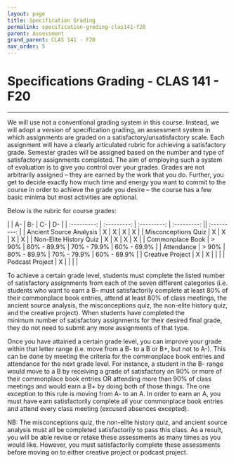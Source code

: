 ```yaml
---
layout: page
title: Specification Grading
permalink: specification-grading-clas141-f20
parent: Assessment
grand_parent: CLAS 141 - F20
nav_order: 5
---
```


# Specifications Grading - CLAS 141 - F20

***

We will use not a conventional grading system in this course. Instead, we will adopt a version of specification grading, an assessment system in which assignments are graded on a satisfactory/unsatisfactory scale. Each assignment will have a clearly articulated rubric for achieving a satisfactory grade. Semester grades will be assigned based on the number and type of satisfactory assignments completed. The aim of employing such a system of evaluation is to give you control over your grades. Grades are not arbitrarily assigned – they are earned by the work that you do. Further, you get to decide exactly how much time and energy you want to commit to the course in order to achieve the grade you desire – the course has a few basic minima but most activities are optional.

Below is the rubric for course grades:

|      | A- | B- | C- | D- |
| :---------: | :---------: | :---------: | :---------: || :---------: |
| Ancient Source Analysis    | X | X | X | X |
| Misconceptions Quiz  | X | X | X | X |
| Non-Elite History Quiz   | X | X | X | X |
| Commonplace Book   | > 90% | 80% - 89.9% | 70% - 79.9% | 60% - 69.9% |
| Attendance  | > 90% | 80% - 89.9% | 70% - 79.9% | 60% - 69.9% |
| Creative Project  | X | X | | |
| Podcast Project  | X | | | |

To achieve a certain grade level, students must complete the listed number of satisfactory assignments from each of the seven different categories (i.e. students who want to earn a B– must satisfactorily complete at least 80% of their commonplace book entries, attend at least 80% of class meetings, the ancient source analysis, the misconceptions quiz, the non-elite history quiz, and the creative project). When students have completed the minimum number of satisfactory assignments for their desired final grade, they do not need to submit any more assignments of that type.

Once you have attained a certain grade level, you can improve your grade within that letter range (i.e. move from a B- to a B or B+, but not to A-). This can be done by meeting the criteria for the commonplace book entries and attendance for the next grade level. For instance, a student in the B- range would move to a B by receiving a grade of satisfactory on 90% or more of their commonplace book entries OR attending more than 90% of class meetings and would earn a B+ by doing both of those things. The one exception to this rule is moving from A- to an A. In order to earn an A, you must have earn satisfactorily complete all your commonplace book entries and attend every class meeting (excused absences excepted).

NB: The misconceptions quiz, the non-elite history quiz, and ancient source analysis must all be completed satisfactorily to pass this class. As a result, you will be able revise or retake these assessments as many times as you would like. However, you must satisfactorily complete these assessments before moving on to either creative project or podcast project.
